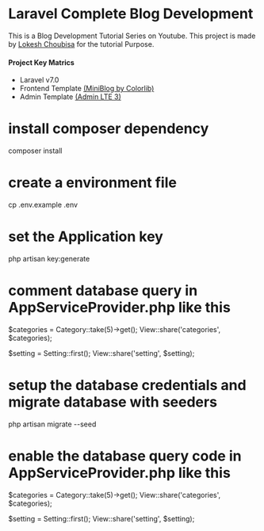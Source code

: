 # Laravel Complete Blog Development
This is a Blog Development Tutorial Series on Youtube. This project is made by <a href="" target="_blank">Lokesh Choubisa</a> for the tutorial Purpose.

#### Project Key Matrics
- Laravel v7.0
- Frontend Template [(MiniBlog by Colorlib)](https://colorlib.com/wp/template/miniblog/)
- Admin Template [(Admin LTE 3)](https://adminlte.io/themes/dev/AdminLTE/index.html)


# install composer dependency
composer install

# create a environment file
cp .env.example .env

# set the Application key
php artisan key:generate

# comment database query in AppServiceProvider.php like this
 $categories = Category::take(5)->get();
 View::share('categories', $categories);

 $setting = Setting::first();
 View::share('setting', $setting);

# setup the database credentials and migrate database with seeders
php artisan migrate --seed

# enable the database query code in AppServiceProvider.php like this
$categories = Category::take(5)->get();
View::share('categories', $categories);

$setting = Setting::first();
View::share('setting', $setting);
```



